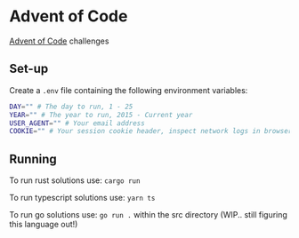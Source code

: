 # Advent of Code

[Advent of Code](https://adventofcode.com/) challenges

## Set-up

Create a `.env` file containing the following environment variables:

```sh
DAY="" # The day to run, 1 - 25
YEAR="" # The year to run, 2015 - Current year
USER_AGENT="" # Your email address
COOKIE="" # Your session cookie header, inspect network logs in browser to find yours
```

## Running

To run rust solutions use: `cargo run`

To run typescript solutions use: `yarn ts`

To run go solutions use: `go run .` within the src directory (WIP.. still figuring this language out!)